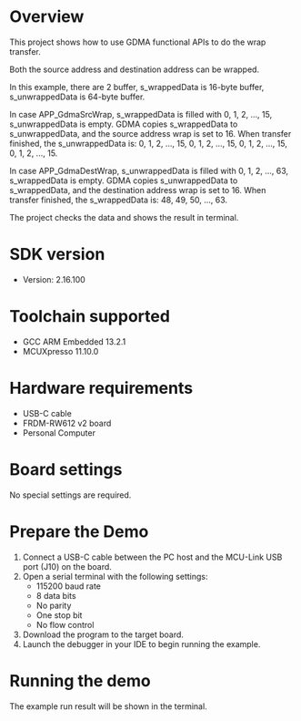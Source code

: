 Overview
========
This project shows how to use GDMA functional APIs to do the wrap transfer.

Both the source address and destination address can be wrapped.

In this example, there are 2 buffer, s_wrappedData is 16-byte buffer,
s_unwrappedData is 64-byte buffer.

In case APP_GdmaSrcWrap, s_wrappedData is filled with 0, 1, 2, ..., 15,
s_unwrappedData is empty. GDMA copies s_wrappedData to s_unwrappedData, and the
source address wrap is set to 16. When transfer finished, the s_unwrappedData is:
0, 1, 2, ..., 15, 0, 1, 2, ..., 15, 0, 1, 2, ..., 15, 0, 1, 2, ..., 15.

In case APP_GdmaDestWrap, s_unwrappedData is filled with 0, 1, 2, ..., 63,
s_wrappedData is empty. GDMA copies s_unwrappedData to s_wrappedData, and the
destination address wrap is set to 16. When transfer finished, the s_wrappedData is:
48, 49, 50, ..., 63.

The project checks the data and shows the result in terminal.

SDK version
===========
- Version: 2.16.100

Toolchain supported
===================
- GCC ARM Embedded  13.2.1
- MCUXpresso  11.10.0

Hardware requirements
=====================
- USB-C cable
- FRDM-RW612 v2 board
- Personal Computer

Board settings
==============
No special settings are required.

Prepare the Demo
================
1.  Connect a USB-C cable between the PC host and the MCU-Link USB port (J10) on the board.
2.  Open a serial terminal with the following settings:
    - 115200 baud rate
    - 8 data bits
    - No parity
    - One stop bit
    - No flow control
3.  Download the program to the target board.
4.  Launch the debugger in your IDE to begin running the example.

Running the demo
================
The example run result will be shown in the terminal.
